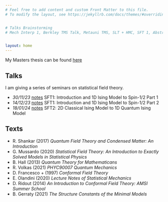 ```yaml
---
# Feel free to add content and custom Front Matter to this file.
# To modify the layout, see https://jekyllrb.com/docs/themes/#overriding-theme-defaults


# Talks Brainstorming
# Mech Interp 1, Berkley TMS Talk, Metauni TMS, SLT + HMC, SFT 1, Abstraction 1, Abstraction 2, Masters Defence 


layout: home
---
```


My Masters thesis can be found [here](/msc-thesis.pdf)

## Talks

I am giving a series of seminars on statistical field theory. 

- *30/11/23* [notes](/notes/SFT1-2.pdf) SFT1: Introduction and 1D Ising Model to Spin-1/2 Part 1
- *14/12/23* [notes](/notes/SFT1-3.pdf) SFT1: Introduction and 1D Ising Model to Spin-1/2 Part 2
- *18/01/24* [notes](/notes/SFT2-2.pdf) SFT2: 2D Classical Ising Model to 1D Quantum Ising Model 




## Texts

- R. Shankar (2017) *Quantum Field Theory and Condensed Matter: An Introduction*
- G. Mussardo (2020) *Statistical Field Theory: An Introduction to Exactly Solved Models in Statistical Physics*
- B. Hall (2013) *Quantum Theory for Mathematicans* 
- R. Volkas (2021) *PHYC90007 Quantum Mechanics*
- D. Francesco + (1997) *Conformal Field Theory*
- E. Olandini (2020) *Lecture Notes of Statistical Mechanics*
- D. Ridout (2014) *An Introduction to Conformal Field Theory: AMSI Summer School*
- B. Gerraty (2021) *The Structure Constants of the Minimal Models*



